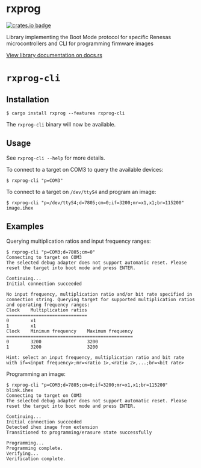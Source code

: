 # rxprog
[![crates.io badge](https://img.shields.io/crates/v/rxprog)](https://crates.io/crates/rxprog)

Library implementing the Boot Mode protocol for specific Renesas microcontrollers and CLI for programming firmware images

[View library documentation on docs.rs](https://docs.rs/rxprog/)

# `rxprog-cli`
## Installation
    $ cargo install rxprog --features rxprog-cli

The `rxprog-cli` binary will now be available.

## Usage
See `rxprog-cli --help` for more details.

To connect to a target on COM3 to query the available devices:

    $ rxprog-cli "p=COM3"

To connect to a target on `/dev/ttyS4` and program an image:

    $ rxprog-cli "p=/dev/ttyS4;d=7805;cm=0;if=3200;mr=x1,x1;br=115200" image.ihex

## Examples
Querying multiplication ratios and input frequency ranges:

    $ rxprog-cli "p=COM3;d=7805;cm=0"
    Connecting to target on COM3
    The selected debug adapter does not support automatic reset. Please reset the target into boot mode and press ENTER.
    
    Continuing...
    Initial connection succeeded
    
    No input frequency, multiplication ratio and/or bit rate specified in connection string. Querying target for supported multiplication ratios and operating frequency ranges:
    Clock    Multiplication ratios
    ==============================
    0        x1
    1        x1
    Clock    Minimum frequency    Maximum frequency
    ===============================================
    0        3200                 3200
    1        3200                 3200
    
    Hint: select an input frequency, multiplication ratio and bit rate with if=<input frequency>;mr=<ratio 1>,<ratio 2>,...;br=<bit rate>

Programming an image:

    $ rxprog-cli "p=COM3;d=7805;cm=0;if=3200;mr=x1,x1;br=115200" blink.ihex
    Connecting to target on COM3
    The selected debug adapter does not support automatic reset. Please reset the target into boot mode and press ENTER.
    
    Continuing...
    Initial connection succeeded
    Detected ihex image from extension
    Transitioned to programming/erasure state successfully
    
    Programming...
    Programming complete.
    Verifying...
    Verification complete.
